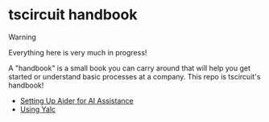 # tscircuit handbook

> [!WARNING]
> Everything here is very much in progress!

A "handbook" is a small book you can carry around that will help you get started or understand
basic processes at a company. This repo is tscircuit's handbook!

- [Setting Up Aider for AI Assistance](./guides/setting-up-aider.md)
- [Using Yalc](./guides/using-yalc.md)
